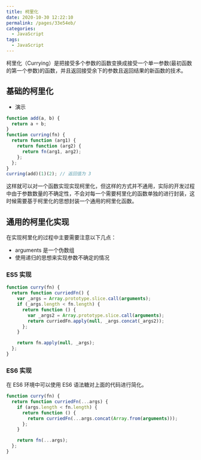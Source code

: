 ```yaml
---
title: 柯里化
date: 2020-10-30 12:22:10
permalink: /pages/33e54eb/
categories:
  - JavaScript
tags:
  - JavaScript
---
```


柯里化（Currying）是把接受多个参数的函数变换成接受一个单一参数(最初函数的第一个参数)的函数，并且返回接受余下的参数且返回结果的新函数的技术。

## 基础的柯里化
- 演示

```js
function add(a, b) {
  return a + b;
}
function curring(fn) {
  return function (arg1) {
    return function (arg2) {
      return fn(arg1, arg2);
    };
  };
}
curring(add)(1)(2); // 返回值为 3
```

这样就可以对一个函数实现实现柯里化，但这样的方式并不通用，实际的开发过程中由于参数数量的不确定性，不会对每一个需要柯里化的函数单独的进行封装，这时候需要基于柯里化的思想封装一个通用的柯里化函数。

## 通用的柯里化实现

在实现柯里化的过程中主要需要注意以下几点：
- arguments 是一个伪数组
- 使用递归的思想来实现参数不确定的情况

### ES5 实现

```js
function curry(fn) {
  return function curriedFn() {
    var _args = Array.prototype.slice.call(arguments);
    if (_args.length < fn.length) {
      return function () {
        var _args2 = Array.prototype.slice.call(arguments);
        return curriedFn.apply(null, _args.concat(_args2));
      };
    }

    return fn.apply(null, _args);
  };
}
```

### ES6 实现

在 ES6 环境中可以使用 ES6 语法糖对上面的代码进行简化。

```js
function curry(fn) {
  return function curriedFn(...args) {
    if (args.length < fn.length) {
      return function () {
        return curriedFn(...args.concat(Array.from(arguments)));
      };
    }

    return fn(...args);
  };
}
```
